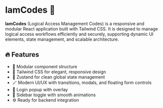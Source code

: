 # lamCodes 🚀

**lamCodes** (Logical Access Management Codes) is a responsive and modular React application built with Tailwind CSS. It is designed to manage logical access workflows efficiently and securely, supporting dynamic UI elements, state management, and scalable architecture.

## 🔥 Features

- 🧱 Modular component structure
- 🎨 Tailwind CSS for elegant, responsive design
- 🧠 Zustand for clean global state management
- 🪄 Modern UI/UX with transitions, modals, and floating form controls
- 🌙 Login popup with overlay
- 🧭 Sidebar toggle with smooth animations
- ⚙️ Ready for backend integration
